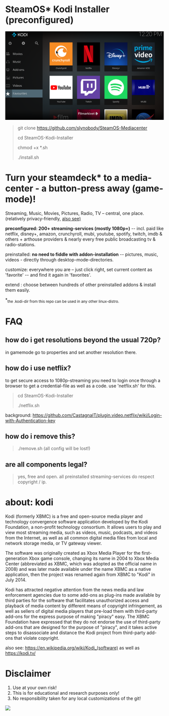 # SteamOS* Kodi Installer (preconfigured)

<img src="/kodi.png"/>

>
>
> git clone https://github.com/slynobody/SteamOS-Mediacenter
> 
> cd SteamOS-Kodi-Installer
>
>  chmod +x *.sh
>
> ./install.sh

# Turn your steamdeck* to a media-center - a button-press away (game-mode)!

 Streaming, Music, Movies, Pictures, Radio, TV – central, one place. (relatively privacy-friendly, <a href="https://github.com/slynobody/SteamOS-Privacy">also see)</a>

 **preconfigured: 200+ streaming-services (mostly 1080p+)** -- incl. paid like netflix, disney+, amazon, crunchyroll, mubi, youtube, spotify, twitch, imdb & others + arthouse providers & nearly every   free public broadcasting tv & radio-stations.

 preinstalled: **no need to fiddle with addon-installation** -- pictures, music, videos - directly through desktop-mode-directories.

 customize: everywhere you are – just click right, set current content as 'favorite' -- and find it again in 'favorites'.

 extend : choose between hundreds of other preinstalled addons & install them easily.

*<sub>the .kodi-dir from this repo can be used in any other linux-distro.</sub>

# FAQ
## how do i get resolutions beyond the usual 720p?
in gamemode go to properties and set another resolution there.

## how do i use netflix?
to get secure access to 1080p-streaming you need to login once through a browser to get a credential-file as well as a code. use 'netflix.sh' for this.

> cd SteamOS-Kodi-Installer
>
> ./netflix.sh

background: https://github.com/CastagnaIT/plugin.video.netflix/wiki/Login-with-Authentication-key

## how do i remove this?
> ./remove.sh (all config will be lost!)

## are all components legal?
> yes, free and open. all preinstalled streaming-services do respect copyright / ip.

# about: kodi
Kodi (formerly XBMC) is a free and open-source media player and technology convergence software application developed by the Kodi Foundation, a non-profit technology consortium. It allows users to play and view most streaming media, such as videos, music, podcasts, and videos from the Internet, as well as all common digital media files from local and network storage media, or TV gateway viewer.

The software was originally created as Xbox Media Player for the first-generation Xbox game console, changing its name in 2004 to Xbox Media Center (abbreviated as XBMC, which was adopted as the official name in 2008) and was later made available under the name XBMC as a native application, then the project was renamed again from XBMC to "Kodi" in July 2014.

Kodi has attracted negative attention from the news media and law enforcement agencies due to some add-ons as plug-ins made available by third parties for the software that facilitates unauthorized access and playback of media content by different means of copyright infringement, as well as sellers of digital media players that pre-load them with third-party add-ons for the express purpose of making "piracy" easy. The XBMC Foundation have expressed that they do not endorse the use of third-party add-ons that are designed for the purpose of "piracy", and it takes active steps to disassociate and distance the Kodi project from third-party add-ons that violate copyright.

also see: https://en.wikipedia.org/wiki/Kodi_(software) as well as https://kodi.tv/

# Disclaimer
1. Use at your own risk!
2. This is for educational and research purposes only!
3. No responsibility taken for any local customizations of the git!


<a href="https://artsandculture.google.com/experiment/viola-the-bird/nAEJVwNkp-FnrQ?cp=e30."><img src="https://images.pling.com/img/00/00/78/78/79/2160403/proxy-image1.jpeg"/></a>
